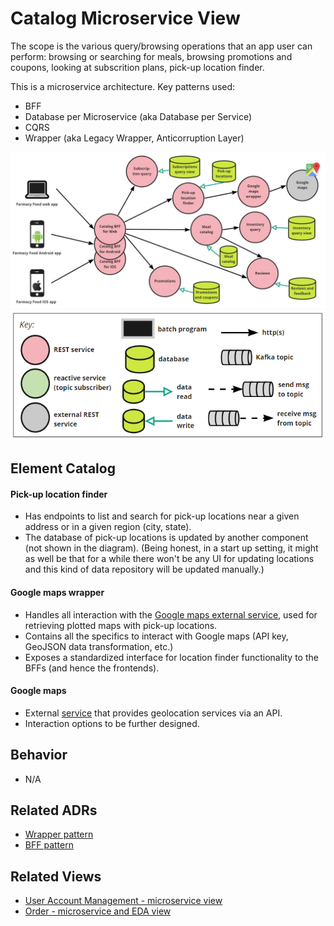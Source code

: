 # Catalog Microservice View 
The scope is the various query/browsing operations that an app user can perform: browsing or searching for meals,
browsing promotions and coupons, looking at subscrition plans, pick-up location finder. 
 
This is a microservice architecture. Key patterns used:
- BFF
- Database per Microservice (aka Database per Service)
- CQRS 
- Wrapper (aka Legacy Wrapper, Anticorruption Layer)

![Catalog runtime view](../images/catalog-microservice-view-primary.jpg)
![Notation key](../images/notation-key-microservice-views.png)

## Element Catalog 

#### Pick-up location finder
- Has endpoints to list and search for pick-up locations near a given address or in a given region (city, state).
- The database of pick-up locations is updated by another component (not shown in the diagram). (Being honest, in a 
start up setting, it might as well be that for a while there won't be any UI for updating locations and this kind of 
data repository will be updated manually.)

#### Google maps wrapper
- Handles all interaction with the [Google maps external service](https://developers.google.com/maps/solutions/store-locator), 
used for retrieving plotted maps with pick-up locations.
- Contains all the specifics to interact with Google maps (API key, GeoJSON data transformation, etc.)
- Exposes a standardized interface for location finder functionality to the BFFs (and hence the frontends).  

#### Google maps
- External [service](https://developers.google.com/maps/solutions/store-locator) that provides geolocation services via an API. 
- Interaction options to be further designed. 

## Behavior
- N/A
 
## Related ADRs 
- [Wrapper pattern](../ADRs/ADR004-wrapper-pattern.md)
- [BFF pattern](../ADRs/ADR003-bff-pattern.md)

## Related Views
- [User Account Management - microservice view](user-account-mgmt-microservice-view.md)
- [Order - microservice and EDA view](order-microservice-eda-view.md)
 
